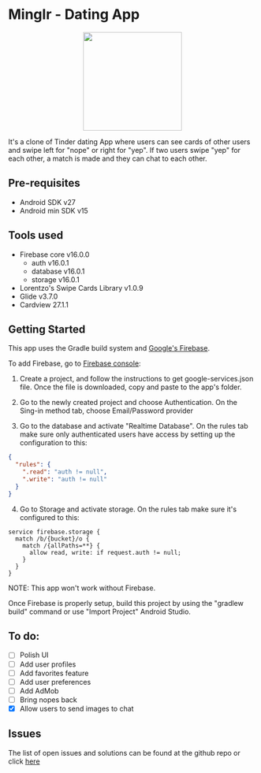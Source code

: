 # Minglr - Dating App

<p align="center">
 <img src="https://cdn.rawgit.com/bruno78/minglr-app/250502ce/app/src/main/ic_launcher-web.png" width=200 />
</p>

It's a clone of Tinder dating App where users can see cards of other users and swipe left for "nope" or right for "yep".
If two users swipe "yep" for each other, a match is made and they can chat to each other. 

## Pre-requisites

* Android SDK v27
* Android min SDK v15

## Tools used

* Firebase core v16.0.0
    * auth v16.0.1
    * database v16.0.1
    * storage v16.0.1
* Lorentzo's Swipe Cards Library v1.0.9
* Glide v3.7.0
* Cardview 27.1.1

## Getting Started 

This app uses the Gradle build system and [Google's Firebase](https://firebase.google.com/). 

To add Firebase, go to [Firebase console](https://console.firebase.google.com/):

1. Create a project, and follow the instructions to get google-services.json file. Once 
the file is downloaded, copy and paste to the app's folder. 

2. Go to the newly created project and choose Authentication. On the Sing-in method tab, choose Email/Password
provider

3. Go to the database and activate "Realtime Database". On the rules tab make sure only authenticated
users have access by setting up the configuration to this:

```json
{
  "rules": {
    ".read": "auth != null",
    ".write": "auth != null"
  }
}

```
4. Go to Storage and activate storage. On the rules tab make sure it's configured to this:

```
service firebase.storage {
  match /b/{bucket}/o {
    match /{allPaths=**} {
      allow read, write: if request.auth != null;
    }
  }
}
```

NOTE: This app won't work without Firebase. 

Once Firebase is properly setup, build this project by using the "gradlew build" command or use "Import Project" Android Studio. 

## To do:

- [ ] Polish UI
- [ ] Add user profiles
- [ ] Add favorites feature
- [ ] Add user preferences
- [ ] Add AdMob
- [ ] Bring nopes back 
- [x] Allow users to send images to chat

## Issues 

The list of open issues and solutions can be found at the github repo or click [here](https://github.com/bruno78/minglr-app/blob/master/TECHNICAL.md)
